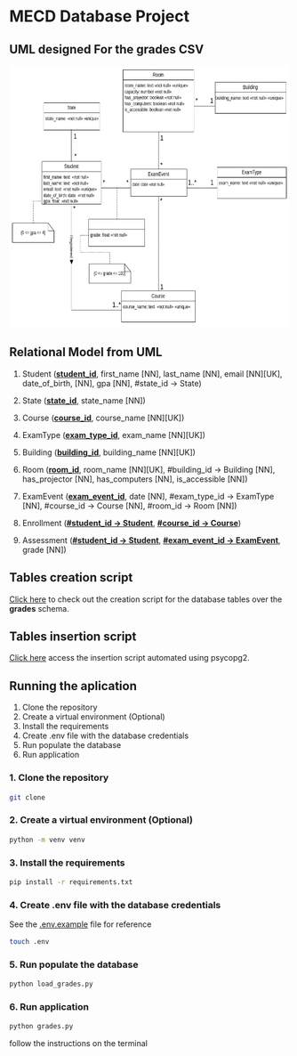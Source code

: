 # MECD Database Project

## UML designed For the grades CSV
<img src="uml.png" with="600px" height="470px">

## Relational Model from UML
1. Student (<u>**student_id**</u>, first_name [NN], last_name [NN], email [NN][UK], date_of_birth, [NN], gpa [NN], #state_id -> State)

2. State (<u>**state_id**</u>, state_name [NN])

3. Course (<u>**course_id**</u>, course_name [NN][UK])

4. ExamType (<u>**exam_type_id**</u>, exam_name [NN][UK])

5. Building (<u>**building_id**</u>, building_name [NN][UK])

6. Room (<u>**room_id**</u>, room_name [NN][UK], #building_id -> Building [NN], has_projector [NN], has_computers [NN], is_accessible [NN])

7. ExamEvent (<u>**exam_event_id**</u>, date [NN], #exam_type_id -> ExamType [NN], 
	   #course_id -> Course [NN], #room_id -> Room [NN])

8. Enrollment (<u>**#student_id -> Student**</u>, <u>**#course_id -> Course**</u>)

9. Assessment (<u>**#student_id -> Student**</u>, <u>**#exam_event_id -> ExamEvent**</u>, grade [NN])

## Tables creation script
[Click here](grades.sql) to check out the creation script for the database tables over the **grades** schema.

## Tables insertion script
[Click here](load_grades.py) access the insertion script automated using psycopg2.

## Running the aplication
1. Clone the repository
2. Create a virtual environment (Optional)
3. Install the requirements
4. Create .env file with the database credentials
5. Run populate the database
6. Run application


### 1. Clone the repository
```bash
git clone 
```

### 2. Create a virtual environment (Optional)
```bash
python -m venv venv
```

### 3. Install the requirements
```bash
pip install -r requirements.txt
```

### 4. Create .env file with the database credentials
See the [.env.example](.env.example) file for reference
```bash
touch .env
```

### 5. Run populate the database
```bash
python load_grades.py
```

### 6. Run application
```bash
python grades.py
```
follow the instructions on the terminal
